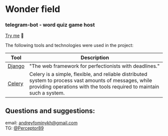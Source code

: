 # Wonder field
### telegram-bot - word quiz game host

[Try me](https://t.me/kts_game_master_bot) 🦾


The following tools and technologies were used in the project:

| Tool                                                                     | Description                                                                                                           |
|--------------------------------------------------------------------------|-----------------------------------------------------------------------------------------------------------------------|
| [Django](https://www.djangoproject.com/)                                 | "The web framework for perfectionists with deadlines."                                                   |
| [Celery](https://docs.celeryq.dev/en/stable/index.html)                  | Celery is a simple, flexible, and reliable distributed system to process vast amounts of messages, while providing operations with the tools required to maintain such a system.                                                   |


## Questions and suggestions:
email: <andreyfominykh@gmail.com>  
TG: [@Perceptor89](https://t.me/Perceptor89)